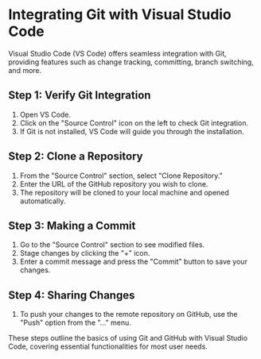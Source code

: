 # Integrating Git with Visual Studio Code

Visual Studio Code (VS Code) offers seamless integration with Git, providing features such as change tracking, committing, branch switching, and more.

## Step 1: Verify Git Integration

1. Open VS Code.
2. Click on the "Source Control" icon on the left to check Git integration.
3. If Git is not installed, VS Code will guide you through the installation.

## Step 2: Clone a Repository

1. From the "Source Control" section, select "Clone Repository."
2. Enter the URL of the GitHub repository you wish to clone.
3. The repository will be cloned to your local machine and opened automatically.

## Step 3: Making a Commit

1. Go to the "Source Control" section to see modified files.
2. Stage changes by clicking the "+" icon.
3. Enter a commit message and press the "Commit" button to save your changes.

## Step 4: Sharing Changes

1. To push your changes to the remote repository on GitHub, use the "Push" option from the "..." menu.

These steps outline the basics of using Git and GitHub with Visual Studio Code, covering essential functionalities for most user needs.

